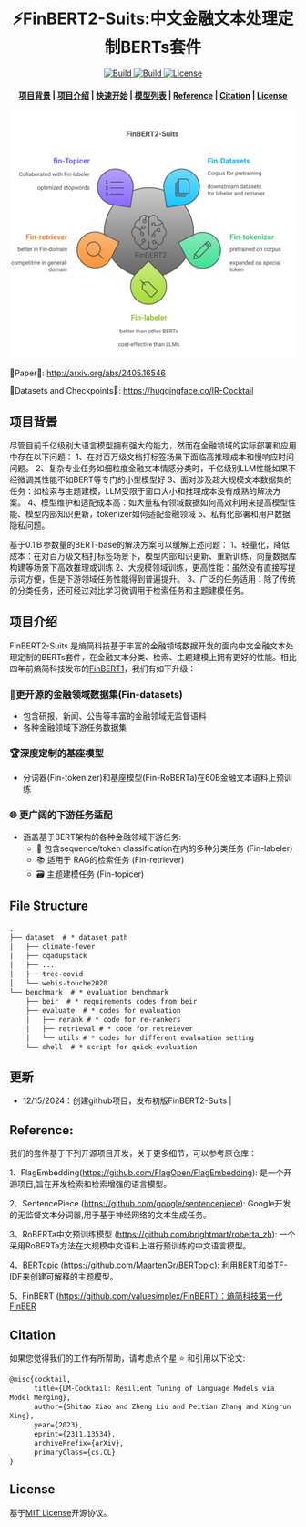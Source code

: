 <h1 align="center">⚡️FinBERT2-Suits:中文金融文本处理定制BERTs套件 </h1>
<p align="center">
    <a href="https://huggingface.co/collections/BAAI/bge-66797a74476eb1f085c7446d">
        <img alt="Build" src="https://img.shields.io/badge/FinBERT2--Suits-🤗-yellow">
    </a>
    <a href="https://github.com/mengyougithub/FinBERT2-Suits">
            <img alt="Build" src="https://img.shields.io/badge/Contribution-Welcome-blue">
    </a>
    <a href="https://github.com/FlagOpen/FlagEmbedding/blob/master/LICENSE">
        <img alt="License" src="https://img.shields.io/badge/LICENSE-MIT-green">
    </a>

<h4 align="center">
    <p>
        <a href=#项目背景>项目背景</a> |
        <a href=#项目介绍>项目介绍</a> |
        <a href=#快速开始>快速开始</a> |
        <a href="#模型列表">模型列表</a> |
        <a href="#Reference">Reference</a> |
        <a href="#citation">Citation</a> |
        <a href="#license">License</a> 
    <p>
</h4>


![projects](./imgs/projects.svg)

🌟Paper🌟: http://arxiv.org/abs/2405.16546

🌟Datasets and Checkpoints🌟: https://huggingface.co/IR-Cocktail


## 项目背景
尽管目前千亿级别大语言模型拥有强大的能力，然而在金融领域的实际部署和应用中存在以下问题：
1、在对百万级文档打标签场景下面临高推理成本和慢响应时间问题。
2、复杂专业任务如细粒度金融文本情感分类时，千亿级别LLM性能如果不经微调其性能不如BERT等专门的小型模型好
3、面对涉及超大规模文本数据集的任务：如检索与主题建模，LLM受限于窗口大小和推理成本没有成熟的解决方案。
4、模型维护和适配成本高：如大量私有领域数据如何高效利用来提高模型性能、模型内部知识更新，tokenizer如何适配金融领域
5、私有化部署和用户数据隐私问题。

基于0.1Ｂ参数量的BERT-base的解决方案可以缓解上述问题：
1、轻量化，降低成本：在对百万级文档打标签场景下，模型内部知识更新、重新训练，向量数据库构建等场景下高效推理或训练
2、大规模领域训练，更高性能：虽然没有直接写提示词方便，但是下游领域任务性能得到普遍提升。
3、广泛的任务适用：除了传统的分类任务，还可经过对比学习微调用于检索任务和主题建模任务。

## 项目介绍

FinBERT2-Suits 是熵简科技基于丰富的金融领域数据开发的面向中文金融文本处理定制的BERTs套件，在金融文本分类、检索、主题建模上拥有更好的性能。相比四年前熵简科技发布的[FinBERT1](https://github.com/valuesimplex/FinBERT)，我们有如下升级：
###  🧱更开源的金融领域数据集(Fin-datasets)
- 包含研报、新闻、公告等丰富的金融领域无监督语料
- 各种金融领域下游任务数据集
###  🏆深度定制的基座模型
- 分词器(Fin-tokenizer)和基座模型(Fin-RoBERTa)在60B金融文本语料上预训练
### 🌐 更广阔的下游任务适配
- 涵盖基于BERT架构的各种金融领域下游任务:
  - 🔢 包含sequence/token classification在内的多种分类任务 (Fin-labeler)
  - 📚  适用于 RAG的检索任务 (Fin-retriever)
  - 🗃️ 主题建模任务 (Fin-topicer)

## File Structure
```shell
.
├── dataset  # * dataset path
│   ├── climate-fever
│   ├── cqadupstack
│   ├── ...
│   ├── trec-covid
│   └── webis-touche2020 
└── benchmark  # * evaluation benchmark
    ├── beir  # * requirements codes from beir
    ├── evaluate  # * codes for evaluation
    │   ├── rerank # * code for re-rankers
    │   ├── retrieval # * code for retreiever
    │   └── utils # * codes for different evaluation setting
    └── shell  # * script for quick evaluation
```

## 更新
- 12/15/2024：创建github项目，发布初版FinBERT2-Suits
                             |

## Reference:
我们的套件基于下列开源项目开发，关于更多细节，可以参考原仓库：

1、FlagEmbedding(https://github.com/FlagOpen/FlagEmbedding): 是一个开源项目,旨在开发检索和检索增强的语言模型。

2、SentencePiece (https://github.com/google/sentencepiece): Google开发的无监督文本分词器,用于基于神经网络的文本生成任务。

3、RoBERTa中文预训练模型 (https://github.com/brightmart/roberta_zh): 一个采用RoBERTa方法在大规模中文语料上进行预训练的中文语言模型。

4、BERTopic (https://github.com/MaartenGr/BERTopic): 利用BERT和类TF-IDF来创建可解释的主题模型。

5、FinBERT (https://github.com/valuesimplex/FinBERT）：熵简科技第一代FinBER

## Citation

如果您觉得我们的工作有所帮助，请考虑点个星 :star: 和引用以下论文:
```
@misc{cocktail,
      title={LM-Cocktail: Resilient Tuning of Language Models via Model Merging}, 
      author={Shitao Xiao and Zheng Liu and Peitian Zhang and Xingrun Xing},
      year={2023},
      eprint={2311.13534},
      archivePrefix={arXiv},
      primaryClass={cs.CL}
}
```
## License
基于[MIT License](LICENSE)开源协议。
